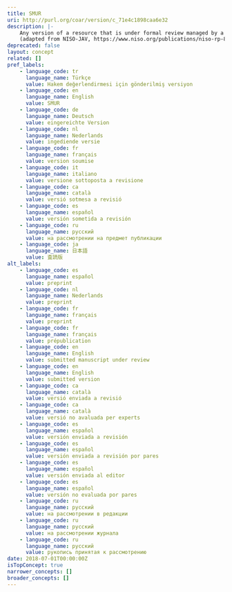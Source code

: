 ```yaml
---
title: SMUR
uri: http://purl.org/coar/version/c_71e4c1898caa6e32
description: |-
    Any version of a resource that is under formal review managed by a socially recognized publishing entity. The entity recognizes its responsibility to provide objective expert review and feedback to the author, and, ultimately, to pass judgment on the fitness of the resource for publication with an “accept” or “reject” decision. May have a version number or date stamp. Content and layout follow publisher’s submission requirements.
    (adapted from NISO-JAV, https://www.niso.org/publications/niso-rp-8-2008-jav)
deprecated: false
layout: concept
related: []
pref_labels:
    - language_code: tr
      language_name: Türkçe
      value: Hakem değerlendirmesi için gönderilmiş versiyon
    - language_code: en
      language_name: English
      value: SMUR
    - language_code: de
      language_name: Deutsch
      value: eingereichte Version
    - language_code: nl
      language_name: Nederlands
      value: ingediende versie
    - language_code: fr
      language_name: français
      value: version soumise
    - language_code: it
      language_name: italiano
      value: versione sottoposta a revisione
    - language_code: ca
      language_name: català
      value: versió sotmesa a revisió
    - language_code: es
      language_name: español
      value: versión sometida a revisión
    - language_code: ru
      language_name: русский
      value: на рассмотрении на предмет публикации
    - language_code: ja
      language_name: 日本語
      value: 査読版
alt_labels:
    - language_code: es
      language_name: español
      value: preprint
    - language_code: nl
      language_name: Nederlands
      value: preprint
    - language_code: fr
      language_name: français
      value: preprint
    - language_code: fr
      language_name: français
      value: prépublication
    - language_code: en
      language_name: English
      value: submitted manuscript under review
    - language_code: en
      language_name: English
      value: submitted version
    - language_code: ca
      language_name: català
      value: versió enviada a revisió
    - language_code: ca
      language_name: català
      value: versió no avaluada per experts
    - language_code: es
      language_name: español
      value: versión enviada a revisión
    - language_code: es
      language_name: español
      value: versión enviada a revisión por pares
    - language_code: es
      language_name: español
      value: versión enviada al editor
    - language_code: es
      language_name: español
      value: versión no evaluada por pares
    - language_code: ru
      language_name: русский
      value: на рассмотрении в редакции
    - language_code: ru
      language_name: русский
      value: на рассмотрении журнала
    - language_code: ru
      language_name: русский
      value: рукопись принятая к рассмотрению
date: 2018-07-01T00:00:00Z
isTopConcept: true
narrower_concepts: []
broader_concepts: []
---
```


